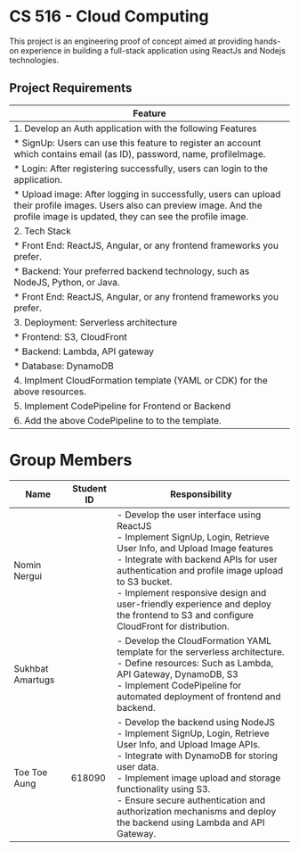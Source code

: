 # CS 516 - Cloud Computing

This project is an engineering proof of concept aimed at providing hands-on experience in building a full-stack application using ReactJs and Nodejs technologies. 

## Project Requirements
| Feature                                                                                                                                                                                                                                                                                  
| ----------------------------------------------------------------------------------------------------------------------------------------------------------------------------------------------------------------------------------------------------------------------------------------- 
| 1. Develop an Auth application with the following                   Features                                                                                                                                                                          
| * SignUp: Users can use this feature to register an account which contains email (as ID), password, name, profileImage.                                                                                                                                                                 |    
| * Login: After registering successfully, users can login to the application.                                                                                                                                                                                                                                                              
| * Upload image: After logging in successfully, users can upload their profile images. Users also can preview image. And the profile image is updated, they can see the profile image.   
| 2. Tech Stack                                                                                                                                                                                                     
| * Front End: ReactJS, Angular, or any frontend frameworks you prefer.                                                        
| * Backend: Your preferred backend technology, such as NodeJS, Python, or Java.  
| * Front End: ReactJS, Angular, or any frontend frameworks you prefer.                                                        
|3. Deployment: Serverless architecture
|* Frontend: S3, CloudFront
|* Backend: Lambda, API gateway
|* Database: DynamoDB
|4. Implment CloudFormation template (YAML or CDK) for the above resources.
|5. Implement CodePipeline for Frontend or Backend
|6. Add the above CodePipeline to to the template.                                                                                                                                                                                                                                 

# Group Members

| Name             | Student ID | Responsibility |
|-----------------|------------|------------------------------------------------------------------------------------------------------------------------------------------------------------------------------------------------|
| Nomin Nergui    |            | - Develop the user interface using ReactJS  <br> - Implement SignUp, Login, Retrieve User Info, and Upload Image features  <br> - Integrate with backend APIs for user authentication and profile image upload to S3 bucket.  <br> - Implement responsive design and user-friendly experience and deploy the frontend to S3 and configure CloudFront for distribution. |
| Sukhbat Amartugs |            | - Develop the CloudFormation YAML template for the serverless architecture.  <br> - Define resources: Such as Lambda, API Gateway, DynamoDB, S3  <br> - Implement CodePipeline for automated deployment of frontend and backend. |
| Toe Toe Aung     | 618090     | - Develop the backend using NodeJS  <br> - Implement SignUp, Login, Retrieve User Info, and Upload Image APIs.  <br> - Integrate with DynamoDB for storing user data.  <br> - Implement image upload and storage functionality using S3.  <br> - Ensure secure authentication and authorization mechanisms and deploy the backend using Lambda and API Gateway. |

#
